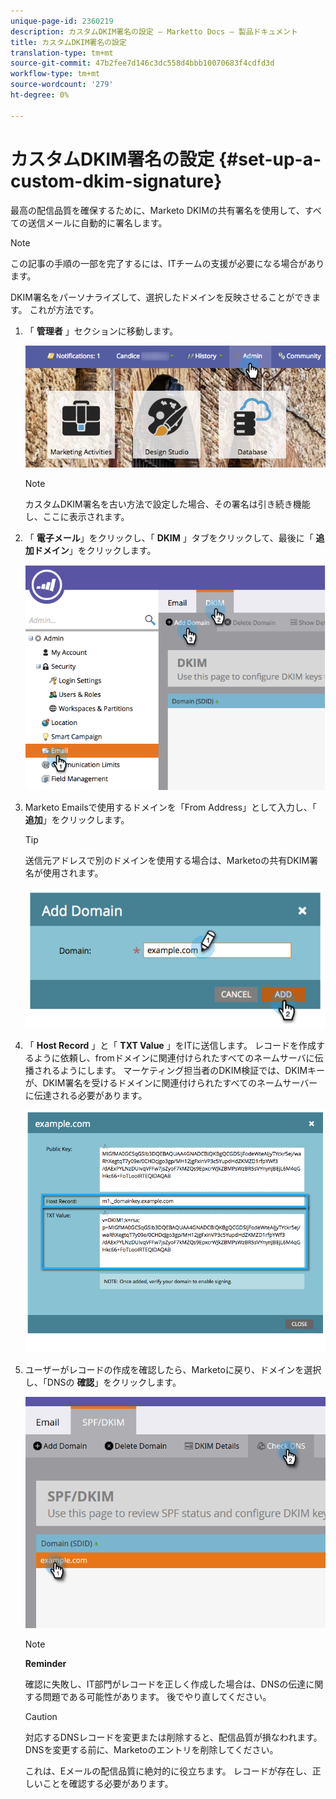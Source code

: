 ```yaml
---
unique-page-id: 2360219
description: カスタムDKIM署名の設定 — Marketto Docs — 製品ドキュメント
title: カスタムDKIM署名の設定
translation-type: tm+mt
source-git-commit: 47b2fee7d146c3dc558d4bbb10070683f4cdfd3d
workflow-type: tm+mt
source-wordcount: '279'
ht-degree: 0%

---
```



# カスタムDKIM署名の設定 {#set-up-a-custom-dkim-signature}

最高の配信品質を確保するために、Marketo DKIMの共有署名を使用して、すべての送信メールに自動的に署名します。

>[!NOTE]
>
>この記事の手順の一部を完了するには、ITチームの支援が必要になる場合があります。

DKIM署名をパーソナライズして、選択したドメインを反映させることができます。 これが方法です。

1. 「 **管理者** 」セクションに移動します。

   ![](assets/adminhand.png)

   >[!NOTE]
   >
   >
   >カスタムDKIM署名を古い方法で設定した場合、その署名は引き続き機能し、ここに表示されます。

1. 「 **電子メール**」をクリックし、「 **DKIM** 」タブをクリックして、最後に「 **追加ドメイン**」をクリックします。

   ![](assets/image2014-9-18-15-3a39-3a30.png)

1. Marketo Emailsで使用するドメインを「From Address」として入力し、「 **追加**」をクリックします。

   >[!TIP]
   >
   >
   >送信元アドレスで別のドメインを使用する場合は、Marketoの共有DKIM署名が使用されます。

   ![](assets/image2014-9-18-15-3a40-3a28.png)

1. 「 **Host Record** 」と「 **TXT Value** 」をITに送信します。 レコードを作成するように依頼し、fromドメインに関連付けられたすべてのネームサーバに伝播されるようにします。 マーケティング担当者のDKIM検証では、DKIMキーが、DKIM署名を受けるドメインに関連付けられたすべてのネームサーバーに伝達される必要があります。

   ![](assets/image2014-9-18-15-3a40-3a44.png)

1. ユーザーがレコードの作成を確認したら、Marketoに戻り、ドメインを選択し、「DNSの **確認**」をクリックします。

   ![](assets/check.png)

   >[!NOTE]
   >
   >**Reminder**
   >
   >確認に失敗し、IT部門がレコードを正しく作成した場合は、DNSの伝達に関する問題である可能性があります。 後でやり直してください。

   >[!CAUTION]
   >
   >
   >対応するDNSレコードを変更または削除すると、配信品質が損なわれます。 DNSを変更する前に、Marketoのエントリを削除してください。

   これは、Eメールの配信品質に絶対的に役立ちます。 レコードが存在し、正しいことを確認する必要があります。

